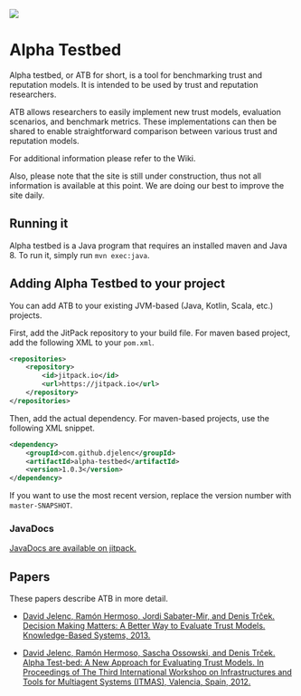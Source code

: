 [![](https://jitpack.io/v/djelenc/alpha-testbed.svg)](https://jitpack.io/#djelenc/alpha-testbed)

# Alpha Testbed

Alpha testbed, or ATB for short, is a tool for benchmarking trust and reputation models. It is intended to be used by trust and reputation researchers.

ATB allows researchers to easily implement new trust models, evaluation scenarios, and benchmark metrics. These implementations can then be shared to enable straightforward comparison between various trust and reputation models.

For additional information please refer to the Wiki.

Also, please note that the site is still under construction, thus not all information is available at this point. We are doing our best to improve the site daily.

## Running it

Alpha testbed is a Java program that requires an installed maven and Java 8. To run it, simply run `mvn exec:java`. 

## Adding Alpha Testbed to your project

You can add ATB to your existing JVM-based (Java, Kotlin, Scala, etc.) projects.

First, add the JitPack repository to your build file. For maven based project,  add the following XML to your `pom.xml`.
```xml
<repositories>
	<repository>
	    <id>jitpack.io</id>
	    <url>https://jitpack.io</url>
	</repository>
</repositories>
```
Then, add the actual dependency. For maven-based projects, use the following XML snippet.
```xml
<dependency>
	<groupId>com.github.djelenc</groupId>
	<artifactId>alpha-testbed</artifactId>
	<version>1.0.3</version>
</dependency>
```
If you want to use the most recent version, replace the version number with `master-SNAPSHOT`.

### JavaDocs

[JavaDocs are available on jitpack.](https://jitpack.io/com/github/djelenc/alpha-testbed/v1.0.0/javadoc/index.html)

## Papers

These papers describe ATB in more detail.

* [David Jelenc, Ramón Hermoso, Jordi Sabater-Mir, and Denis Trček. Decision Making Matters: A Better Way to Evaluate Trust Models. Knowledge-Based Systems, 2013.](http://www.sciencedirect.com/science/article/pii/S0950705113002189)

* [David Jelenc, Ramón Hermoso, Sascha Ossowski, and Denis Trček. Alpha Test-bed: A New Approach for Evaluating Trust Models. In Proceedings of The Third International Workshop on Infrastructures and Tools for Multiagent Systems (ITMAS), Valencia, Spain, 2012.](http://riunet.upv.es/bitstream/handle/10251/16889/ITMAS%202012%20.pdf?...#page=57)
